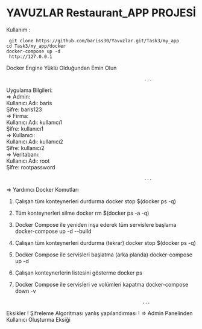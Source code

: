 # YAVUZLAR Restaurant_APP PROJESİ



Kullanım : 

``
git clone https://github.com/bariss30/Yavuzlar.git/Task3/my_app``<br>
``cd Task3/my_app/docker`` <br>
``docker-compose up -d``<br>
`` http://127.0.0.1``<br>

Docker Engine Yüklü Olduğundan Emin Olun




                                                       ...

Uygulama Bilgileri:<br>
=> Admin:<br>
Kullanıcı Adı: baris<br>
Şifre: baris123<br>
=> Firma:<br>
Kullanıcı Adı: kullanıcı1<br>
Şifre: kullanıcı1<br>
=> Kullanıcı:<br>
Kullanıcı Adı: kullanıcı2<br>
Şifre: kullanıcı2<br>
=> Veritabanı:<br>
Kullanıcı Adı: root<br>
Şifre: rootpassword<br>









                                                       ...



=> Yardımcı Docker Komutları 

 1. Çalışan tüm konteynerleri durdurma
docker stop $(docker ps -q)

 2. Tüm konteynerleri silme
docker rm $(docker ps -a -q)

 3. Docker Compose ile yeniden inşa ederek tüm servislere başlama
docker-compose up -d --build

 4. Çalışan tüm konteynerleri durdurma (tekrar)
docker stop $(docker ps -q)

 5. Docker Compose ile servisleri başlatma (arka planda)
docker-compose up -d

 6. Çalışan konteynerlerin listesini gösterme
docker ps

 7. Docker Compose ile servisleri ve volümleri kapatma
docker-compose down -v


                                                       ...


Eksikler ! 
Şifreleme Algoritması yanlış yapılandırması ! => Admin Panelinden Kullanıcı Oluşturma Eksiği 











